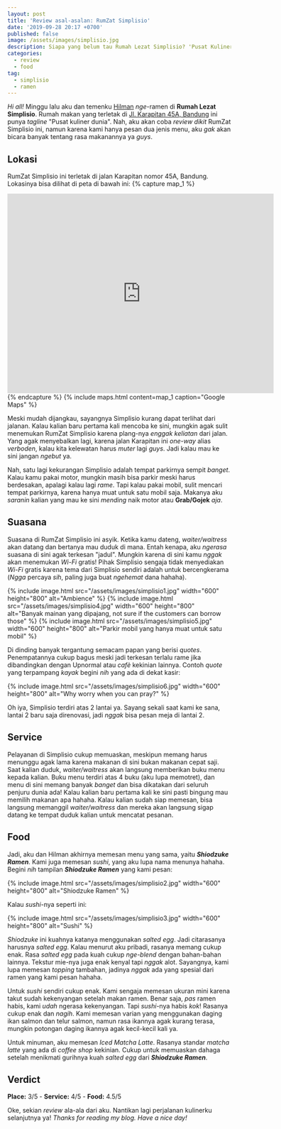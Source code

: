 ```yaml
---
layout: post
title: 'Review asal-asalan: RumZat Simplisio'
date: '2019-09-28 20:17 +0700'
published: false
image: /assets/images/simplisio.jpg
description: Siapa yang belum tau Rumah Lezat Simplisio? 'Pusat Kuliner Dunia' yang terletak di Bandung ini menarik untuk dikunjungi loh! Check my review.
categories:
  - review
  - food
tag:
  - simplisio
  - ramen
---
```

_Hi all!_ Minggu lalu aku dan temenku [Hilman](https://twitter.com/adiW_hilman) _nge_-ramen di **Rumah Lezat Simplisio**. Rumah makan yang terletak di [Jl. Karapitan 45A, Bandung](https://goo.gl/maps/e86oV9muoDnNU8ScA) ini punya _tagline_ "Pusat kuliner dunia". Nah, aku akan coba _review dikit_ RumZat Simplisio ini, namun karena kami hanya pesan dua jenis menu, aku _gak_ akan bicara banyak tentang rasa makanannya ya _guys_.

## Lokasi

RumZat Simplisio ini terletak di jalan Karapitan nomor 45A, Bandung. Lokasinya bisa dilihat di peta di bawah ini:
{% capture map_1 %}
<iframe src="https://www.google.com/maps/embed?pb=!1m18!1m12!1m3!1d3960.701735658459!2d107.61506721538433!3d-6.926211569720651!2m3!1f0!2f0!3f0!3m2!1i1024!2i768!4f13.1!3m3!1m2!1s0x2e68e62a4719e4a1%3A0xd475d26f7e9e047e!2sRumah%20Lezat%20Simplisio!5e0!3m2!1sen!2sid!4v1644343998841!5m2!1sen!2sid" width="600" height="450" style="border:0;" allowfullscreen="" loading="lazy"></iframe>
{% endcapture %}
{% include maps.html content=map_1 caption="Google Maps" %}

Meski mudah dijangkau, sayangnya Simplisio kurang dapat terlihat dari jalanan. Kalau kalian baru pertama kali mencoba ke sini, mungkin agak sulit menemukan RumZat Simplisio karena plang-nya _enggak keliatan_ dari jalan. Yang agak menyebalkan lagi, karena jalan Karapitan ini _one-way_ alias _verboden_, kalau kita kelewatan harus _muter_ lagi _guys_. Jadi kalau mau ke sini jangan _ngebut_ ya.

Nah, satu lagi kekurangan Simplisio adalah tempat parkirnya sempit _banget_. Kalau kamu pakai motor, mungkin masih bisa parkir meski harus berdesakan, apalagi kalau lagi _rame_. Tapi kalau pakai mobil, sulit mencari tempat parkirnya, karena hanya muat untuk satu mobil saja. Makanya aku _saranin_ kalian yang mau ke sini _mending_ naik motor atau **Grab/Gojek** _aja_.

## Suasana

Suasana di RumZat Simplisio ini asyik. Ketika kamu dateng, _waiter/waitress_ akan datang dan bertanya mau duduk di mana. Entah kenapa, aku _ngerasa_ suasana di sini agak terkesan "jadul". Mungkin karena di sini kamu _nggak_ akan menemukan _Wi-Fi_ gratis! Pihak Simplisio sengaja tidak menyediakan _Wi-Fi_ gratis karena tema dari Simplisio sendiri adalah untuk bercengkerama (_Ngga_ percaya _sih_, paling juga buat _ngehemat_ dana hahaha).

{% include image.html src="/assets/images/simplisio1.jpg" width="600" height="800" alt="Ambience" %}
{% include image.html src="/assets/images/simplisio4.jpg" width="600" height="800" alt="Banyak mainan yang dipajang, not sure if the customers can borrow those" %}
{% include image.html src="/assets/images/simplisio5.jpg" width="600" height="800" alt="Parkir mobil yang hanya muat untuk satu mobil" %}

Di dinding banyak tergantung semacam papan yang berisi _quotes_. Penempatannya cukup bagus meski jadi terkesan terlalu rame jika dibandingkan dengan Upnormal atau _cafè_ kekinian lainnya. Contoh _quote_ yang terpampang _kayak_ begini _nih_ yang ada di dekat kasir:

{% include image.html src="/assets/images/simplisio6.jpg" width="600" height="800" alt="Why worry when you can pray?" %}

Oh iya, Simplisio terdiri atas 2 lantai ya. Sayang sekali saat kami ke sana, lantai 2 baru saja direnovasi, jadi _nggak_ bisa pesan meja di lantai 2.

## Service

Pelayanan di Simplisio cukup memuaskan, meskipun memang harus menunggu agak lama karena makanan di sini bukan makanan cepat saji. Saat kalian duduk, _waiter/waitress_ akan langsung memberikan buku menu kepada kalian. Buku menu terdiri atas 4 buku (aku lupa memotret), dan menu di sini memang banyak _banget_ dan bisa dikatakan dari seluruh penjuru dunia ada! Kalau kalian baru pertama kali ke sini pasti bingung mau memilih makanan apa hahaha. Kalau kalian sudah siap memesan, bisa langsung memanggil _waiter/waitress_ dan mereka akan langsung sigap datang ke tempat duduk kalian untuk mencatat pesanan.

## Food

Jadi, aku dan Hilman akhirnya memesan menu yang sama, yaitu ***Shiodzuke Ramen***. Kami juga memesan _sushi_, yang aku lupa nama menunya hahaha. Begini _nih_ tampilan ***Shiodzuke Ramen*** yang kami pesan:

{% include image.html src="/assets/images/simplisio2.jpg" width="600" height="800" alt="Shiodzuke Ramen" %}

Kalau _sushi_-nya seperti ini:

{% include image.html src="/assets/images/simplisio3.jpg" width="600" height="800" alt="Sushi" %}

_Shiodzuke_ ini kuahnya katanya menggunakan _salted egg_. Jadi citarasanya harusnya _salted egg_. Kalau menurut aku pribadi, rasanya memang cukup enak. Rasa _salted egg_ pada kuah cukup _nge-blend_ dengan bahan-bahan lainnya. Tekstur mie-nya juga enak kenyal tapi _nggak_ alot. Sayangnya, kami lupa memesan _topping_ tambahan, jadinya _nggak_ ada yang spesial dari ramen yang kami pesan hahaha.

Untuk _sushi_ sendiri cukup enak. Kami sengaja memesan ukuran mini karena takut sudah kekenyangan setelah makan ramen. Benar saja, _pas_ ramen habis, kami _udah_ ngerasa kekenyangan. Tapi _sushi_-nya habis _kok_! Rasanya cukup enak dan _nagih_. Kami memesan varian yang menggunakan daging ikan salmon dan telur salmon, namun rasa ikannya agak kurang terasa, mungkin potongan daging ikannya agak kecil-kecil kali ya.

Untuk minuman, aku memesan _Iced Matcha Latte_. Rasanya standar _matcha latte_ yang ada di _coffee shop_ kekinian. Cukup untuk memuaskan dahaga setelah menikmati gurihnya kuah _salted egg_ dari ***Shiodzuke Ramen***.

## Verdict

**Place:** 3/5 -
**Service:** 4/5 -
**Food:** 4.5/5

Oke, sekian _review_ ala-ala dari aku. Nantikan lagi perjalanan kulinerku selanjutnya ya! _Thanks for reading my blog. Have a nice day!_
